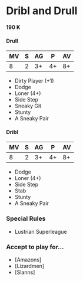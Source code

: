 # Dribl and Drull
**190 K**

#### Drull
| MV | S | AG | P  | AV |
| -- | - | -- | -- | -- |
| 8  | 2 | 3+ | 4+ | 8+ |

* Dirty Player (+1)
* Dodge
* Loner (4+)
* Side Step
* Sneaky Git
* Stunty
* A Sneaky Pair

#### Dribl
| MV | S | AG | P  | AV |
| -- | - | -- | -- | -- |
| 8  | 2 | 3+ | 4+ | 8+ |

* Dodge
* Loner (4+)
* Side Step
* Stab
* Stunty
* A Sneaky Pair

### Special Rules
* Lustrian Superleague

### Accept to play for...
* [Amazons]
* [Lizardmen]
* [Slanns]
